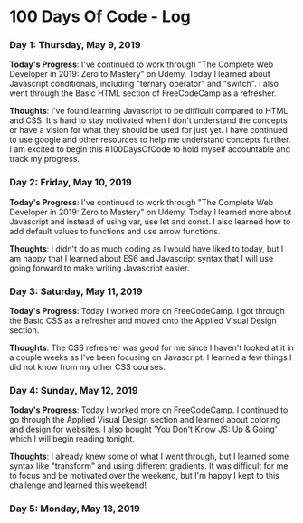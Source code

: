 # 100 Days Of Code - Log

### Day 1: Thursday, May 9, 2019

**Today's Progress**: I've continued to work through "The Complete Web Developer in 2019: Zero to Mastery" on Udemy. Today I learned about Javascript conditionals, including "ternary operator" and "switch". I also went through the Basic HTML section of FreeCodeCamp as a refresher.

**Thoughts**: I've found learning Javascript to be difficult compared to HTML and CSS. It's hard to stay motivated when I don't understand the concepts or have a vision for what they should be used for just yet. I have continued to use google and other resources to help me understand concepts further. I am excited to begin this #100DaysOfCode to hold myself accountable and track my progress.

### Day 2: Friday, May 10, 2019

**Today's Progress**: I've continued to work through "The Complete Web Developer in 2019: Zero to Mastery" on Udemy. Today I learned more about Javascript and instead of using var, use let and const. I also learned how to add default values to functions and use arrow functions.

**Thoughts**: I didn't do as much coding as I would have liked to today, but I am happy that I learned about ES6 and Javascript syntax that I will use going forward to make writing Javascript easier.

### Day 3: Saturday, May 11, 2019

**Today's Progress**: Today I worked more on FreeCodeCamp. I got through the Basic CSS as a refresher and moved onto the Applied Visual Design section.

**Thoughts**: The CSS refresher was good for me since I haven't looked at it in a couple weeks as I've been focusing on Javascript. I learned a few things I did not know from my other CSS courses.

### Day 4: Sunday, May 12, 2019

**Today's Progress**: Today I worked more on FreeCodeCamp. I continued to go through the Applied Visual Design section and learned about coloring and design for websites.  I also bought 'You Don't Know JS: Up & Going' which I will begin reading tonight.

**Thoughts**: I already knew some of what I went through, but I learned some syntax like "transform" and using different gradients. It was difficult for me to focus and be motivated over the weekend, but I'm happy I kept to this challenge and learned this weekend!

### Day 5: Monday, May 13, 2019
